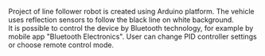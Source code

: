 Project of line follower robot is created using Arduino platform. The vehicle uses reflection sensors to  follow the black line on white background.  
It is possible to control the device by Bluetooth technology, for example by mobile app "Bluetooth Electronics". User can change PID controller settings or choose remote control mode.  
